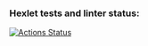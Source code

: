 ### Hexlet tests and linter status:
[![Actions Status](https://github.com/hfdbkmIfrbhpzyjd/php-project-48/workflows/hexlet-check/badge.svg)](https://github.com/hfdbkmIfrbhpzyjd/php-project-48/actions)